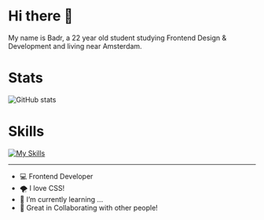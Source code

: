 # Hi there 👋

My name is Badr, a 22 year old student studying Frontend Design & Development and living near Amsterdam.
 
# Stats
![GitHub stats](https://github-readme-stats.vercel.app/api?username=iBadr49\&include_all_commits=true&show_icons=true\&show=prs_merged,prs_merged_percentage\&title_color=ffffff\&icon_color=79ff97\&text_color=9f9f9f\&bg_color=000000)

# Skills
[![My Skills](https://skillicons.dev/icons?i=html,css,js,nodejs,express,svelte,figma,github,vscode,nuxt,vue&perline=6)](https://skillicons.dev)
 
***
 
- 💻 Frontend Developer
- 🌪️ I love CSS!
- 🚀 I’m currently learning ...
- 👯 Great in Collaborating with other people!
